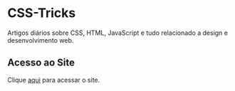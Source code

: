 # CSS-Tricks

Artigos diários sobre CSS, HTML, JavaScript e tudo relacionado a design e desenvolvimento web.

## Acesso ao Site

Clique [aqui](https://tympanus.net/codrops) para acessar o site.